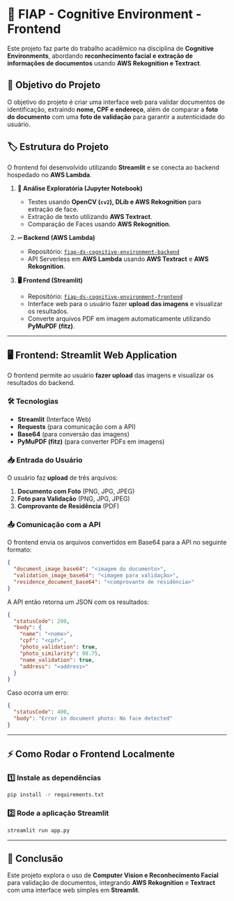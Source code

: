 # 🚀 FIAP - Cognitive Environment - Frontend

Este projeto faz parte do trabalho acadêmico na disciplina de **Cognitive Environments**, abordando **reconhecimento facial e extração de informações de documentos** usando **AWS Rekognition e Textract**.

## 📌 Objetivo do Projeto
O objetivo do projeto é criar uma interface web para validar documentos de identificação, extraindo **nome, CPF e endereço**, além de comparar a **foto do documento** com uma **foto de validação** para garantir a autenticidade do usuário.

## 🏷️ Estrutura do Projeto

O frontend foi desenvolvido utilizando **Streamlit** e se conecta ao backend hospedado no **AWS Lambda**.

1. **📃 Análise Exploratória (Jupyter Notebook)**
   - Testes usando **OpenCV (`cv2`), DLib e AWS Rekognition** para extração de face.
   - Extração de texto utilizando **AWS Textract**.
   - Comparação de Faces usando **AWS Rekognition**.

2. **🖙 Backend (AWS Lambda)**
   - Repositório: [`fiap-ds-cognitive-environment-backend`](https://github.com/mateuspada/fiap-ds-cognitive-environment-backend)
   - API Serverless em **AWS Lambda** usando **AWS Textract** e **AWS Rekognition**.

3. **🖥️ Frontend (Streamlit)**
   - Repositório: [`fiap-ds-cognitive-environment-frontend`](https://github.com/mateuspada/fiap-ds-cognitive-environment-frontend)
   - Interface web para o usuário fazer **upload das imagens** e visualizar os resultados.
   - Converte arquivos PDF em imagem automaticamente utilizando **PyMuPDF (fitz)**.

---

## 🖥️ Frontend: Streamlit Web Application

O frontend permite ao usuário **fazer upload** das imagens e visualizar os resultados do backend.

### 🛠️ Tecnologias
- **Streamlit** (Interface Web)
- **Requests** (para comunicação com a API)
- **Base64** (para conversão das imagens)
- **PyMuPDF (fitz)** (para converter PDFs em imagens)

### 📥 Entrada do Usuário
O usuário faz **upload** de três arquivos:
1. **Documento com Foto** (PNG, JPG, JPEG)
2. **Foto para Validação** (PNG, JPG, JPEG)
3. **Comprovante de Residência** (PDF)

### 📤 Comunicação com a API

O frontend envia os arquivos convertidos em Base64 para a API no seguinte formato:

```json
{
  "document_image_base64": "<imagem do documento>",
  "validation_image_base64": "<imagem para validação>",
  "residence_document_base64": "<comprovante de residência>"
}
```

A API então retorna um JSON com os resultados:

```json
{
  "statusCode": 200,
  "body": {
    "name": "<nome>",
    "cpf": "<cpf>",
    "photo_validation": true,
    "photo_similarity": 98.75,
    "name_validation": true,
    "address": "<address>"
  }
}
```

Caso ocorra um erro:

```json
{
  "statusCode": 400,
  "body": "Error in document photo: No face detected"
}
```

---

## ⚡ Como Rodar o Frontend Localmente

### 1️⃣ Instale as dependências
```bash
pip install -r requirements.txt
```

### 2️⃣ Rode a aplicação Streamlit
```bash
streamlit run app.py
```

---

## 📌 Conclusão
Este projeto explora o uso de **Computer Vision e Reconhecimento Facial** para validação de documentos, integrando **AWS Rekognition** e **Textract** com uma interface web simples em **Streamlit**.